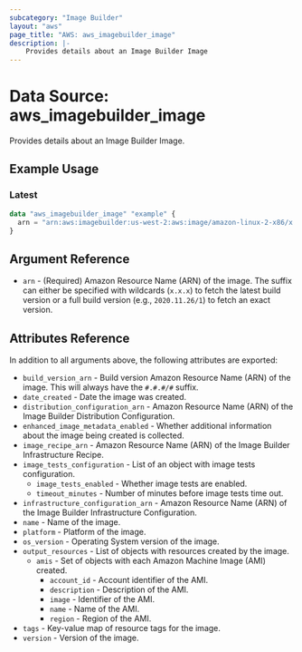 ```yaml
---
subcategory: "Image Builder"
layout: "aws"
page_title: "AWS: aws_imagebuilder_image"
description: |-
    Provides details about an Image Builder Image
---
```


# Data Source: aws_imagebuilder_image

Provides details about an Image Builder Image.

## Example Usage

### Latest

```terraform
data "aws_imagebuilder_image" "example" {
  arn = "arn:aws:imagebuilder:us-west-2:aws:image/amazon-linux-2-x86/x.x.x"
}
```

## Argument Reference

* `arn` - (Required) Amazon Resource Name (ARN) of the image. The suffix can either be specified with wildcards (`x.x.x`) to fetch the latest build version or a full build version (e.g., `2020.11.26/1`) to fetch an exact version.

## Attributes Reference

In addition to all arguments above, the following attributes are exported:

* `build_version_arn` - Build version Amazon Resource Name (ARN) of the image. This will always have the `#.#.#/#` suffix.
* `date_created` - Date the image was created.
* `distribution_configuration_arn` - Amazon Resource Name (ARN) of the Image Builder Distribution Configuration.
* `enhanced_image_metadata_enabled` - Whether additional information about the image being created is collected.
* `image_recipe_arn` - Amazon Resource Name (ARN) of the Image Builder Infrastructure Recipe.
* `image_tests_configuration` - List of an object with image tests configuration.
    * `image_tests_enabled` - Whether image tests are enabled.
    * `timeout_minutes` - Number of minutes before image tests time out.
* `infrastructure_configuration_arn` - Amazon Resource Name (ARN) of the Image Builder Infrastructure Configuration.
* `name` - Name of the image.
* `platform` - Platform of the image.
* `os_version` - Operating System version of the image.
* `output_resources` - List of objects with resources created by the image.
    * `amis` - Set of objects with each Amazon Machine Image (AMI) created.
        * `account_id` - Account identifier of the AMI.
        * `description` - Description of the AMI.
        * `image` - Identifier of the AMI.
        * `name` - Name of the AMI.
        * `region` - Region of the AMI.
* `tags` - Key-value map of resource tags for the image.
* `version` - Version of the image.
